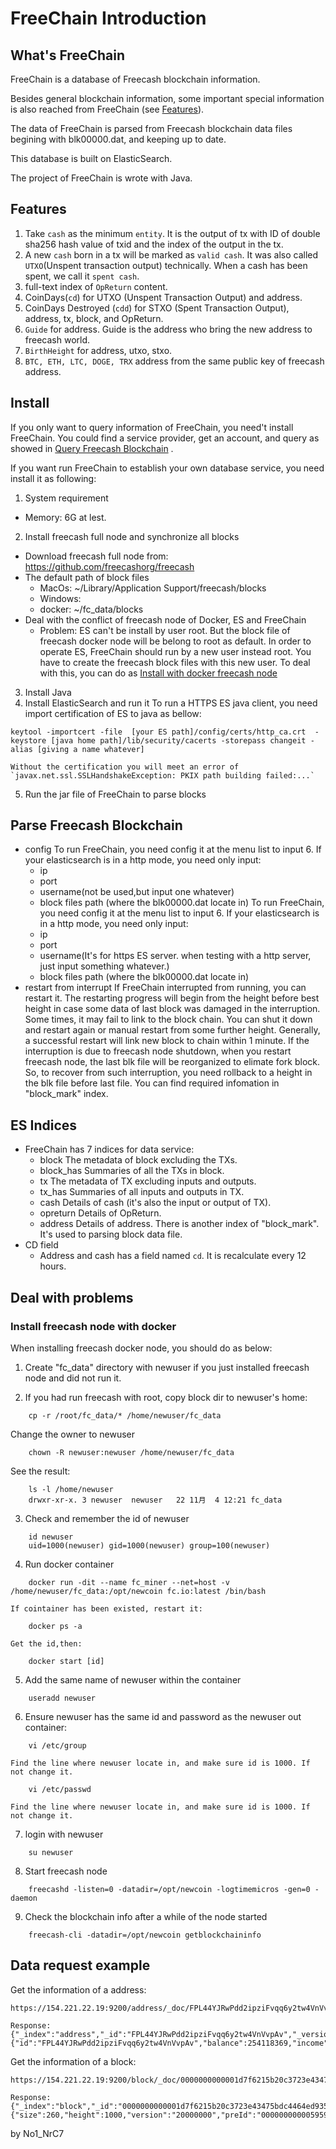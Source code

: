 # FreeChain Introduction

## What's FreeChain

FreeChain is a database of Freecash blockchain information.

Besides general blockchain information, some important special information is also reached from FreeChain (see [Features](features)).

The data of FreeChain is parsed from Freecash blockchain data files begining with blk00000.dat, and keeping up to date.

This database is built on ElasticSearch.

The project of FreeChain is wrote with Java.

## Features

1. Take `cash` as the minimum `entity`. It is the output of tx with ID of double sha256 hash value of txid and the index of the output in the tx.
2. A new `cash` born in a tx will be marked as `valid cash`. It was also called `UTXO`(Unspent transaction output) technically. When a cash has been spent, we call it `spent cash`.
3. full-text index of `OpReturn` content.
4. CoinDays(`cd`) for UTXO (Unspent Transaction Output) and address.
5. CoinDays Destroyed (`cdd`) for STXO (Spent Transaction Output), address, tx, block, and OpReturn.
6. `Guide` for address. Guide is the address who bring the new address to freecash world.
7. `BirthHeight` for address, utxo, stxo.
8. `BTC, ETH, LTC, DOGE, TRX` address from the same public key of freecash address.

## Install

If you only want to query information of FreeChain, you need't install FreeChain. You could find a service provider, get an account, and query as showed in [Query Freecash Blockchain](query-Freecash-Blockchain) .

If you want run FreeChain to establish your own database service, you need install it as following:

1. System requirement
* Memory: 6G at lest.
2. Install freecash full node and synchronize all blocks
* Download freecash full node from: https://github.com/freecashorg/freecash
* The default path of block files
	- MacOs: ~/Library/Application Support/freecash/blocks
	- Windows: 
	- docker: ~/fc_data/blocks
* Deal with the conflict of freecash node of Docker, ES and FreeChain
	- Problem: ES can't be install by user root. But the block file of freecash docker node will be belong to root as default. In order to operate ES, FreeChain should run by a new user instead root. You have to create the freecash block files with this new user. To deal with this, you can do as [Install with docker freecash node](install-with-docker-freecash-node)
3. Install Java
4. Install ElasticSearch and run it
	To run a HTTPS ES java client, you need import certification of ES to java as bellow:

```
keytool -importcert -file  [your ES path]/config/certs/http_ca.crt  -keystore [java home path]/lib/security/cacerts -storepass changeit -alias [giving a name whatever]

```

	Without the certification you will meet an error of `javax.net.ssl.SSLHandshakeException: PKIX path building failed:...`
	
5. Run the jar file of FreeChain to parse blocks

## Parse Freecash Blockchain
* config
	To run FreeChain, you need config it at the menu list to input 6.
	If your elasticsearch is in a http mode, you need only input:
	- ip
	- port
	- username(not be used,but input one whatever)
	- block files path (where the blk00000.dat locate in)
	To run FreeChain, you need config it at the menu list to input 6.
	If your elasticsearch is in a http mode, you need only input:
	- ip
	- port
	- username(It's for https ES server. when testing with a http server, just input something whatever.)
	- block files path (where the blk00000.dat locate in)
* restart from interrupt
	If FreeChain interrupted from running, you can restart it. The restarting progress will begin from the height before best height in case some data of last block was damaged in the interruption.
	Some times, it may fail to link to the block chain. You can shut it down and restart again or manual restart from some further height. Generally, a successful restart will link new block to chain within 1 minute.
	If the interruption is due to freecash node shutdown, when you restart freecash node, the last blk file will be reorganized to elimate fork block. So, to recover from such interruption, you need rollback to a height in the blk file before last file. You can find required infomation in "block_mark" index.

## ES Indices
* FreeChain has 7 indices for data service:
	- block 		The metadata of block excluding the TXs.
	- block_has 	Summaries of all the TXs in block.
	- tx			The metadata of TX excluding inputs and outputs.
	- tx_has		Summaries of all inputs and outputs in TX.
	- cash			Details of cash (it's also the input or output of TX).
	- opreturn		Details of OpReturn.
	- address		Details of address.
	There is another index of "block_mark". It's used to parsing block data file. 
* CD field
	- Address and cash has a field named `cd`. It is recalculate every 12 hours. 
## Deal with problems
### Install freecash node with docker
When installing freecash docker node, you should do as below:

1. Create "fc_data" directory with newuser if you just installed freecash node and did not run it.
 
2. If you had run freecash with root, copy block dir to newuser's home:

```
	cp -r /root/fc_data/* /home/newuser/fc_data
```
Change the owner to newuser

```
	chown -R newuser:newuser /home/newuser/fc_data
```
See the result:

```
	ls -l /home/newuser
	drwxr-xr-x. 3 newuser  newuser   22 11月  4 12:21 fc_data
```
3. Check and remember the id of newuser

```
	id newuser
	uid=1000(newuser) gid=1000(newuser) group=100(newuser)
```
4. Run docker container

```
	docker run -dit --name fc_miner --net=host -v /home/newuser/fc_data:/opt/newcoin fc.io:latest /bin/bash
```
	If cointainer has been existed, restart it:
	
```
	docker ps -a
```
	Get the id,then:
	
```
	docker start [id]
```

5. Add the same name of newuser within the container

```
	useradd newuser
```
6. Ensure newuser has the same id and password as the newuser out container: 

```
	vi /etc/group
```
	Find the line where newuser locate in, and make sure id is 1000. If not change it.
```
	vi /etc/passwd
```
	Find the line where newuser locate in, and make sure id is 1000. If not change it.
7. login with newuser

```
	su newuser
```
8. Start freecash node

```
	freecashd -listen=0 -datadir=/opt/newcoin -logtimemicros -gen=0 -daemon
```
9. Check the blockchain info after a while of the node started 

```
	freecash-cli -datadir=/opt/newcoin getblockchaininfo
```

## Data request example

Get the information of a address:

```
https://154.221.22.19:9200/address/_doc/FPL44YJRwPdd2ipziFvqq6y2tw4VnVvpAv

Response:
{"_index":"address","_id":"FPL44YJRwPdd2ipziFvqq6y2tw4VnVvpAv","_version":70,"_seq_no":607880,"_primary_term":1,"found":true,"_source":{"id":"FPL44YJRwPdd2ipziFvqq6y2tw4VnVvpAv","balance":254118369,"income":428331192962,"expend":428077074593,"guide":"FQXH8X7mwzg6K4WAH8CAGwq2c1eWpcUqej","birthHeight":19773,"lastHeight":164474,"cdd":62,"cd":0,"utxo":30}}
```

Get the information of a block:

```
https://154.221.22.19:9200/block/_doc/0000000000001d7f6215b20c3723e43475bdc4464ed9358e65c2f85bd1ee5db7

Response:
{"_index":"block","_id":"0000000000001d7f6215b20c3723e43475bdc4464ed9358e65c2f85bd1ee5db7","_version":1,"_seq_no":1000,"_primary_term":1,"found":true,"_source":{"size":260,"height":1000,"version":"20000000","preId":"000000000005959261b0364cdc4b47a5631c325348a36c6604ff94c398ef4a98","merkleRoot":"ffd3ef54da94500c808aaa433b8cc5606788da83502df1fb6cd5ef30f51da751","time":1577869350,"diffTarget":456812732,"nonce":1258916810,"txCount":1,"id":"0000000000001d7f6215b20c3723e43475bdc4464ed9358e65c2f85bd1ee5db7","inValueT":0,"outValueT":5000000000,"fee":0,"cdd":0}}
```

by No1_NrC7